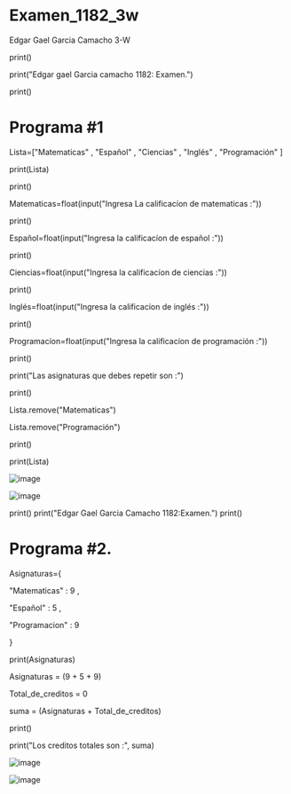 # Examen_1182_3w
Edgar Gael Garcia Camacho 3-W

print()

print("Edgar gael Garcia camacho 1182: Examen.")

print()

# Programa #1
Lista=["Matematicas" , "Español" ,  "Ciencias" , "Inglés" , "Programación" ]

print(Lista)

print()

Matematicas=float(input("Ingresa La calificacíon de matematicas :"))

print()

Español=float(input("Ingresa la calificacíon de español :"))

print()

Ciencias=float(input("Ingresa la calificacíon de ciencias :"))

print()

Inglés=float(input("Ingresa la calificacíon de inglés :"))

print()

Programacíon=float(input("Ingresa la calificacíon de programación :"))

print()

print("Las asignaturas que debes repetir son :")

print()

Lista.remove("Matematicas")

Lista.remove("Programación")

print()

print(Lista)

![image](https://github.com/user-attachments/assets/79dabadd-4150-485d-b142-62579460dfb2)

![image](https://github.com/user-attachments/assets/248fa294-3797-4c8d-aa08-2eed8bb8cb89)

print()
print("Edgar Gael Garcia Camacho 1182:Examen.")
print()

# Programa #2.

Asignaturas={

  "Matematicas" : 9 ,
  
  "Español" : 5 ,
  
  "Programacion" : 9

}

print(Asignaturas)

Asignaturas = (9 + 5 + 9)

Total_de_creditos = 0

suma = (Asignaturas + Total_de_creditos)

print()

print("Los creditos totales son :", suma)

![image](https://github.com/user-attachments/assets/8540f48a-2b8c-4a4f-b276-fe6b04651f52)

![image](https://github.com/user-attachments/assets/31d00d54-3cfa-4ec3-8a37-70da869ceef4)


